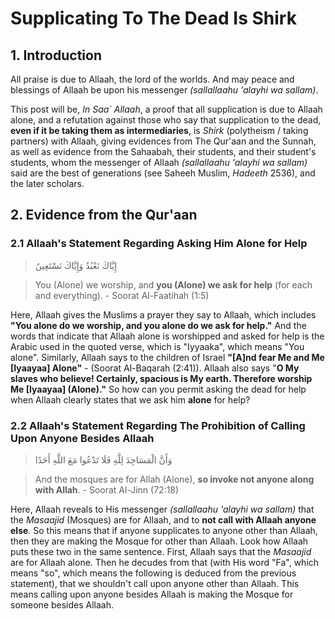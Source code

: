# **Supplicating To The Dead Is Shirk**

## 1. Introduction

All praise is due to Allaah, the lord of the worlds. And may peace and blessings of Allaah be upon his messenger *(sallallaahu 'alayhi wa sallam)*.

This post will be, *In Saa` Allaah*, a proof that all supplication is due to Allaah alone, and a refutation against those who say that supplication to the dead, **even if it be taking them as intermediaries**, is *Shirk* (polytheism / taking partners) with Allaah, giving evidences from The Qur'aan and the Sunnah, as well as evidence from the Sahaabah, their students, and their student's students, whom the messenger of Allaah *(sallallaahu 'alayhi wa sallam)* said are the best of generations (see Saheeh Muslim, *Hadeeth* 2536), and the later scholars.

## 2. Evidence from the Qur'aan

### 2.1 Allaah's Statement Regarding Asking Him Alone for Help

> إِيَّاكَ نَعْبُدُ وَإِيَّاكَ نَسْتَعِينُ

> You (Alone) we worship, and **you (Alone) we ask for help** (for each and everything). - Soorat Al-Faatihah (1:5)

Here, Allaah gives the Muslims a prayer they say to Allaah, which includes **"You alone do we worship, and you alone do we ask for help."** And the words that indicate that Allaah alone is worshipped and asked for help is the Arabic used in the quoted verse, which is "Iyyaaka", which means "You alone". Similarly, Allaah says to the children of Israel **"[A]nd fear Me and Me [Iyaayaa] Alone"** - (Soorat Al-Baqarah (2:41)). Allaah also says "**O My slaves who believe! Certainly, spacious is My earth. Therefore worship Me [Iyaayaa] (Alone)."** So how can you permit asking the dead for help when Allaah clearly states that we ask him **alone** for help?

### 2.2 Allaah's Statement Regarding The Prohibition of Calling Upon Anyone Besides Allaah

> وَأَنَّ الْمَسَاجِدَ لِلَّهِ فَلَا تَدْعُوا مَعَ اللَّهِ أَحَدًا

> And the mosques are for Allah (Alone), **so invoke not anyone along with Allah**. - Soorat Al-Jinn (72:18)

Here, Allaah reveals to His messenger *(sallallaahu 'alayhi wa sallam)* that the *Masaajid* (Mosques) are for Allaah, and to **not call with Allaah anyone else**. So this means that if anyone supplicates to anyone other than Allaah, then they are making the Mosque for other than Allaah. Look how Allaah puts these two in the same sentence. First, Allaah says that the *Masaajid* are for Allaah alone. Then he decudes from that (with His word "Fa", which means "so", which means the following is deduced from the previous statement), that we shouldn't call upon anyone other than Allaah. This means calling upon anyone besides Allaah is making the Mosque for someone besides Allaah.
